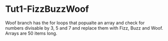 # Tut1-FizzBuzzWoof
Woof branch has the for loops that popualte an array and check for numbers divisable by 3, 5 and 7 and replace them with Fizz, Buzz and Woof.
Arrays are 50 items long.
